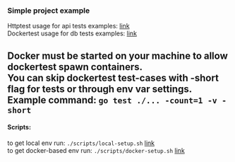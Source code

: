 ### Simple project example  

Httptest usage for api tests examples: [link](https://github.com/rodkevich/mvpbe/blob/master/internal/domain/sample/controller_test.go)  
Dockertest usage for db tests examples: [link](https://github.com/rodkevich/mvpbe/blob/master/internal/domain/sample/datasource/sample_datasource_test.go)  

Docker must be started on your machine to allow dockertest spawn containers.  
You can skip dockertest test-cases with -short flag for tests or through env var settings.  
Example command: ``go test ./... -count=1 -v -short``  
--
#### Scripts:  
to get local env run: `./scripts/local-setup.sh` [link](https://github.com/rodkevich/mvpbe/blob/master/scripts/local-setup.sh)  
to get docker-based env run: `./scripts/docker-setup.sh` [link](https://github.com/rodkevich/mvpbe/blob/master/scripts/docker-setup.sh)  
